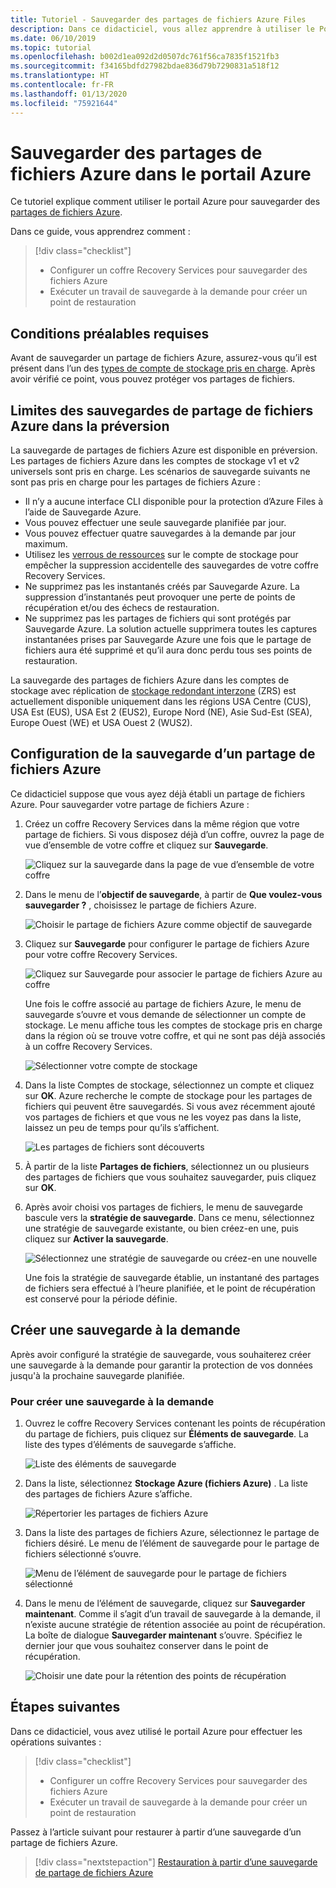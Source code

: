 ```yaml
---
title: Tutoriel - Sauvegarder des partages de fichiers Azure Files
description: Dans ce didacticiel, vous allez apprendre à utiliser le Portail Azure pour configurer un coffre Recovery Services et sauvegarder des partages de fichiers Azure.
ms.date: 06/10/2019
ms.topic: tutorial
ms.openlocfilehash: b002d1ea092d2d0507dc761f56ca7835f1521fb3
ms.sourcegitcommit: f34165bdfd27982bdae836d79b7290831a518f12
ms.translationtype: HT
ms.contentlocale: fr-FR
ms.lasthandoff: 01/13/2020
ms.locfileid: "75921644"
---
```

# <a name="back-up-azure-file-shares-in-the-azure-portal"></a>Sauvegarder des partages de fichiers Azure dans le portail Azure

Ce tutoriel explique comment utiliser le portail Azure pour sauvegarder des [partages de fichiers Azure](../storage/files/storage-files-introduction.md).

Dans ce guide, vous apprendrez comment :
> [!div class="checklist"]
>
> * Configurer un coffre Recovery Services pour sauvegarder des fichiers Azure
> * Exécuter un travail de sauvegarde à la demande pour créer un point de restauration

## <a name="prerequisites"></a>Conditions préalables requises

Avant de sauvegarder un partage de fichiers Azure, assurez-vous qu’il est présent dans l’un des [types de compte de stockage pris en charge](tutorial-backup-azure-files.md#limitations-for-azure-file-share-backup-during-preview). Après avoir vérifié ce point, vous pouvez protéger vos partages de fichiers.

## <a name="limitations-for-azure-file-share-backup-during-preview"></a>Limites des sauvegardes de partage de fichiers Azure dans la préversion

La sauvegarde de partages de fichiers Azure est disponible en préversion. Les partages de fichiers Azure dans les comptes de stockage v1 et v2 universels sont pris en charge. Les scénarios de sauvegarde suivants ne sont pas pris en charge pour les partages de fichiers Azure :

* Il n’y a aucune interface CLI disponible pour la protection d’Azure Files à l’aide de Sauvegarde Azure.
* Vous pouvez effectuer une seule sauvegarde planifiée par jour.
* Vous pouvez effectuer quatre sauvegardes à la demande par jour maximum.
* Utilisez les [verrous de ressources](https://docs.microsoft.com/cli/azure/resource/lock?view=azure-cli-latest) sur le compte de stockage pour empêcher la suppression accidentelle des sauvegardes de votre coffre Recovery Services.
* Ne supprimez pas les instantanés créés par Sauvegarde Azure. La suppression d’instantanés peut provoquer une perte de points de récupération et/ou des échecs de restauration.
* Ne supprimez pas les partages de fichiers qui sont protégés par Sauvegarde Azure. La solution actuelle supprimera toutes les captures instantanées prises par Sauvegarde Azure une fois que le partage de fichiers aura été supprimé et qu’il aura donc perdu tous ses points de restauration.

La sauvegarde des partages de fichiers Azure dans les comptes de stockage avec réplication de [stockage redondant interzone](../storage/common/storage-redundancy-zrs.md) (ZRS) est actuellement disponible uniquement dans les régions USA Centre (CUS), USA Est (EUS), USA Est 2 (EUS2), Europe Nord (NE), Asie Sud-Est (SEA), Europe Ouest (WE) et USA Ouest 2 (WUS2).

## <a name="configuring-backup-for-an-azure-file-share"></a>Configuration de la sauvegarde d’un partage de fichiers Azure

Ce didacticiel suppose que vous ayez déjà établi un partage de fichiers Azure. Pour sauvegarder votre partage de fichiers Azure :

1. Créez un coffre Recovery Services dans la même région que votre partage de fichiers. Si vous disposez déjà d’un coffre, ouvrez la page de vue d’ensemble de votre coffre et cliquez sur **Sauvegarde**.

    ![Cliquez sur la sauvegarde dans la page de vue d’ensemble de votre coffre](./media/backup-file-shares/overview-backup-page.png)

2. Dans le menu de l’**objectif de sauvegarde**, à partir de **Que voulez-vous sauvegarder ?** , choisissez le partage de fichiers Azure.

    ![Choisir le partage de fichiers Azure comme objectif de sauvegarde](./media/backup-file-shares/choose-azure-fileshare-from-backup-goal.png)

3. Cliquez sur **Sauvegarde** pour configurer le partage de fichiers Azure pour votre coffre Recovery Services.

   ![Cliquez sur Sauvegarde pour associer le partage de fichiers Azure au coffre](./media/backup-file-shares/set-backup-goal.png)

    Une fois le coffre associé au partage de fichiers Azure, le menu de sauvegarde s’ouvre et vous demande de sélectionner un compte de stockage. Le menu affiche tous les comptes de stockage pris en charge dans la région où se trouve votre coffre, et qui ne sont pas déjà associés à un coffre Recovery Services.

   ![Sélectionner votre compte de stockage](./media/backup-file-shares/list-of-storage-accounts.png)

4. Dans la liste Comptes de stockage, sélectionnez un compte et cliquez sur **OK**. Azure recherche le compte de stockage pour les partages de fichiers qui peuvent être sauvegardés. Si vous avez récemment ajouté vos partages de fichiers et que vous ne les voyez pas dans la liste, laissez un peu de temps pour qu’ils s’affichent.

   ![Les partages de fichiers sont découverts](./media/backup-file-shares/discover-file-shares.png)

5. À partir de la liste **Partages de fichiers**, sélectionnez un ou plusieurs des partages de fichiers que vous souhaitez sauvegarder, puis cliquez sur **OK**.

6. Après avoir choisi vos partages de fichiers, le menu de sauvegarde bascule vers la **stratégie de sauvegarde**. Dans ce menu, sélectionnez une stratégie de sauvegarde existante, ou bien créez-en une, puis cliquez sur **Activer la sauvegarde**.

   ![Sélectionnez une stratégie de sauvegarde ou créez-en une nouvelle](./media/backup-file-shares/apply-backup-policy.png)

    Une fois la stratégie de sauvegarde établie, un instantané des partages de fichiers sera effectué à l’heure planifiée, et le point de récupération est conservé pour la période définie.

## <a name="create-an-on-demand-backup"></a>Créer une sauvegarde à la demande

Après avoir configuré la stratégie de sauvegarde, vous souhaiterez créer une sauvegarde à la demande pour garantir la protection de vos données jusqu'à la prochaine sauvegarde planifiée.

### <a name="to-create-an-on-demand-backup"></a>Pour créer une sauvegarde à la demande

1. Ouvrez le coffre Recovery Services contenant les points de récupération du partage de fichiers, puis cliquez sur **Éléments de sauvegarde**. La liste des types d’éléments de sauvegarde s’affiche.

   ![Liste des éléments de sauvegarde](./media/backup-file-shares/list-of-backup-items.png)

2. Dans la liste, sélectionnez **Stockage Azure (fichiers Azure)** . La liste des partages de fichiers Azure s’affiche.

   ![Répertorier les partages de fichiers Azure](./media/backup-file-shares/list-of-azure-files-backup-items.png)

3. Dans la liste des partages de fichiers Azure, sélectionnez le partage de fichiers désiré. Le menu de l’élément de sauvegarde pour le partage de fichiers sélectionné s’ouvre.

   ![Menu de l’élément de sauvegarde pour le partage de fichiers sélectionné](./media/backup-file-shares/backup-item-menu.png)

4. Dans le menu de l’élément de sauvegarde, cliquez sur **Sauvegarder maintenant**. Comme il s’agit d’un travail de sauvegarde à la demande, il n’existe aucune stratégie de rétention associée au point de récupération. La boîte de dialogue **Sauvegarder maintenant** s’ouvre. Spécifiez le dernier jour que vous souhaitez conserver dans le point de récupération.

   ![Choisir une date pour la rétention des points de récupération](./media/backup-file-shares/backup-now-menu.png)

## <a name="next-steps"></a>Étapes suivantes

Dans ce didacticiel, vous avez utilisé le portail Azure pour effectuer les opérations suivantes :

> [!div class="checklist"]
>
> * Configurer un coffre Recovery Services pour sauvegarder des fichiers Azure
> * Exécuter un travail de sauvegarde à la demande pour créer un point de restauration

Passez à l’article suivant pour restaurer à partir d’une sauvegarde d’un partage de fichiers Azure.

> [!div class="nextstepaction"]
> [Restauration à partir d’une sauvegarde de partage de fichiers Azure](./backup-azure-files.md#restore-from-backup-of-azure-file-share)
